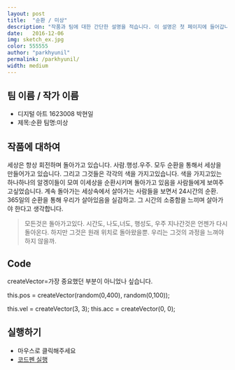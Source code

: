 ```yaml
---
layout: post
title:  "순환 / 미상"
description: "작품과 팀에 대한 간단한 설명을 적습니다. 이 설명은 첫 페이지에 들어갑니다. 줄넘김 하지 말고 이렇게 길게 주욱 적어주면 됩니다. "
date:   2016-12-06
img: sketch_ex.jpg
color: 555555
author: "parkhyunil"
permalink: /parkhyunil/
width: medium
---
```

## 팀 이름 / 작가 이름

- 디지털 아트 1623008 박현일
- 제목:순환 팀명:미상

## 작품에 대하여

세상은 항상 회전하며 돌아가고 있습니다. 사람.행성.우주. 모두 순환을 통해서 세상을 만들어가고 있습니다. 그리고 그것들은 각각의 색을 가지고있습니다. 색을 가지고있는 하나하나의 알겡이들이 모여 이세상을 순환시키며 돌아가고 있음을 사람들에게 보여주고싶었습니다. 계속 돌아가는 세상속에서 살아가는 사람들을 보면서 24시간의 순환. 365일의 순환을 통해 우리가 살아있음을 실감하고. 그 시간의 소중함을 느끼며 살아가야 한다고 생각합니다.


<blockquote>
모든것은 돌아가고있다. 시간도, 나도,너도, 행성도, 우주
지나간것은 언젠가 다시 돌아온다. 하지만 그것은 원래 위치로 돌아왔을뿐.
우리는 그것의 과정을 느껴야하지 않을까.


</blockquote>



## Code


createVector=가장 중요했던 부분이 아니었나 싶습니다.


 this.pos = createVector(random(0,400), random(0,100));

  this.vel = createVector(3, 3);
  this.acc = createVector(0, 0);

## 실행하기
- 마우스로 클릭해주세요
- [코드펜 실행](http://codepen.io/PARKHYUN/pen/PbRpja)
